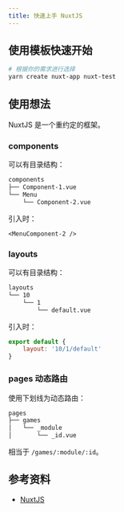 ```yaml
---
title: 快速上手 NuxtJS
---
```


## 使用模板快速开始

```bash
# 根据你的需求进行选择
yarn create nuxt-app nuxt-test
```



## 使用想法

NuxtJS 是一个重约定的框架。

### components

可以有目录结构：

```bash
components
├── Component-1.vue
└── Menu
    └── Component-2.vue
```

引入时：

```vue
<MenuComponent-2 />
```

### layouts

可以有目录结构：

```bash
layouts
└── 10
    └── 1
        └── default.vue
```

引入时：

```js
export default {
	layout: '10/1/default'
}
```

### pages 动态路由

使用下划线为动态路由：

```bash
pages
├── games
│   └── _module
│       └── _id.vue
```

相当于 `/games/:module/:id`。



## 参考资料

+ [NuxtJS](https://nuxtjs.org/)

